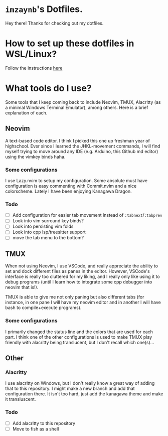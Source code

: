 # `imzaynb`'s Dotfiles.
Hey there! Thanks for checking out my dotfiles. 

# How to set up these dotfiles in WSL/Linux?
Follow the instructions [here](https://www.atlassian.com/git/tutorials/dotfiles)

# What tools do I use?
Some tools that I keep coming back to include Neovim, TMUX, Alacritty (as a minimal Windows Terminal Emulator), among others. Here is a brief explanation of each.

## Neovim
A text-based code editor. I think I picked this one up freshman year of highschool. Ever since I learned the JHKL-movement commands, I will find myself trying to move around any IDE (e.g. Arduino, 
this Github md editor) using the vimkey binds haha.

### Some configurations
I use Lazy.nvim to setup my configuration. Some absolute must have configuration is easy commenting with Commit.nvim and a nice colorscheme. Lately I have been enjoying Kanagawa Dragon.

### Todo
- [ ] Add configuration for easier tab movement instead of `:tabnext`/`:tabprev`
- [ ] Look into vim surround key binds?
- [ ] Look into persisting vim folds
- [ ] Look into cpp lsp/treesitter support
- [ ] move the tab menu to the bottom?

## TMUX
When not using Neovim, I use VSCode, and really appreciate the ability to set and dock different files as panes in the editor. However, VSCode's interface is really too cluttered for my liking, 
and I really only like using it to debug programs (until I learn how to integrate some cpp debugger into neovim that is!).

TMUX is able to give me not only paning but also different tabs (for instance, in one pane I will have my neovim editor and in another I will have bash to compile+execute programs).

### Some configurations
I primarily changed the status line and the colors that are used for each part. I think one of the other configurations is used to make TMUX play friendly with alacritty being translucent, but I don't recall which one(s)...

## Other

### Alacritty
I use alacritty on Windows, but I don't really know a great way of adding that to this repository. I might make a new branch and add that configuration there. It isn't too hard, just add the kanagawa theme and make it transluscent.

### Todo
- [ ] Add alacritty to this repository
- [ ] Move to fish as a shell
